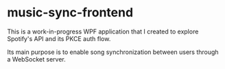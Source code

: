 # music-sync-frontend

This is a work-in-progress WPF application that I created to explore Spotify's API and its PKCE auth flow.

Its main purpose is to enable song synchronization between users through a WebSocket server.
